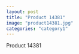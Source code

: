 ```yaml
---
layout: post
title: "Product 14381"
image: "product14381.jpg"
categories: "category1"
---
```

Product 14381
